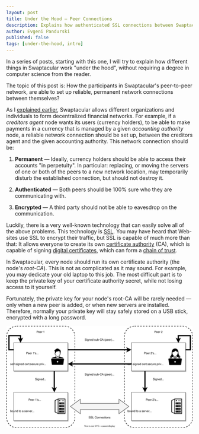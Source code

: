 ```yaml
---
layout: post
title: Under the Hood — Peer Connections
description: Explains how authenticated SSL connections between Swaptacular peers work
author: Evgeni Pandurski
published: false
tags: [under-the-hood, intro]
---
```


In a series of posts, starting with this one, I will try to explain how
different things in Swaptacular work "under the hood", without requiring a
degree in computer science from the reader.

The topic of this post is: How the participants in Swaptacular's
peer-to-peer network, are able to set up reliable, permanent network
connections between themselves?

<!--more-->

As I [explained earlier](/overview/), Swaptacular allows different
organizations and individuals to form decentralized financial networks. For
example, if a *creditors agent* node wants its users (currency holders), to
be able to make payments in a currency that is managed by a given
*accounting authority* node, a reliable network connection should be set up,
between the creditors agent and the given accounting authority. This network
connection should be:

1. **Permanent** — Ideally, currency holders should be able to access their
   accounts "in perpetuity". In particular: replacing, or moving the servers
   of one or both of the peers to a new network location, may temporarily
   disturb the established connection, but should not destroy it.

2. **Authenticated** — Both peers should be 100% sure who they are
   communicating with.
   
3. **Encrypted** — A third party should not be able to eavesdrop on the
   communication.

Luckily, there is a very well-known technology that can easily solve all of
the above problems. This technology is
[SSL](https://en.wikipedia.org/wiki/Transport_Layer_Security). You may have
heard that Web-sites use SSL to encrypt their traffic, but SSL is capable of
much more than that: It allows everyone to create its own [certificate
authority](https://en.wikipedia.org/wiki/Certificate_authority) (CA), which
is capable of signing [digital
certificates](https://en.wikipedia.org/wiki/Public_key_certificate), which
can form a [chain of trust](https://en.wikipedia.org/wiki/Chain_of_trust).

In Swaptacular, every node should run its own certificate authority (the
node's *root-CA*). This is not as complicated as it may sound. For example,
you may dedicate your old laptop to this job. The most difficult part is to
keep the private key of your certificate authority secret, while not losing
access to it yourself.

Fortunately, the private key for your node's root-CA will be rarely needed —
only when a new peer is added, or when new servers are installed. Therefore,
normally your private key will stay safely stored on a USB stick, encrypted
with a long password.

<div class="message">
  <img src="/images/swpt-peercerts.svg" alt="Peer Certificate Authorities">
</div>
